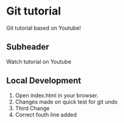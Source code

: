 # Git tutorial 
Git tutorial based on Youtube!

## Subheader

Watch tutorial on Youtube

## Local Development
1. Open index.html in your browser.
2. Changes made on quick test for git undo
3. Third Change
4. Correct fouth line added